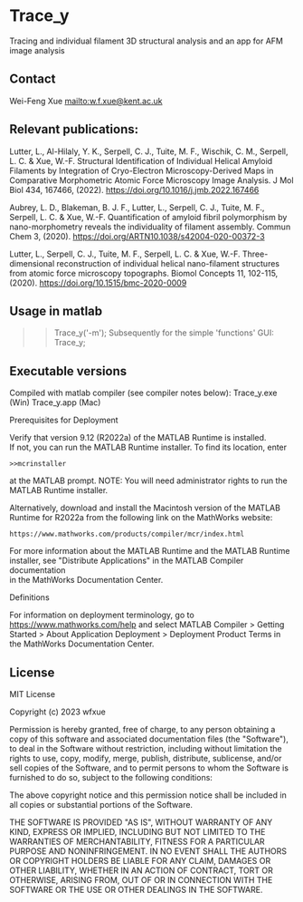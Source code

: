 # Trace_y

Tracing and individual filament 3D structural analysis
and an app for AFM image analysis


## Contact
Wei-Feng Xue <mailto:w.f.xue@kent.ac.uk>


## Relevant publications:

Lutter, L., Al-Hilaly, Y. K., Serpell, C. J., Tuite, M. F., Wischik, C. M., Serpell, L. C. & Xue, W.-F. Structural Identification of Individual Helical Amyloid Filaments by Integration of Cryo-Electron Microscopy-Derived Maps in Comparative Morphometric Atomic Force Microscopy Image Analysis. J Mol Biol 434, 167466, (2022). https://doi.org/10.1016/j.jmb.2022.167466

Aubrey, L. D., Blakeman, B. J. F., Lutter, L., Serpell, C. J., Tuite, M. F., Serpell, L. C. & Xue, W.-F. Quantification of amyloid fibril polymorphism by nano-morphometry reveals the individuality of filament assembly. Commun Chem 3, (2020). https://doi.org/ARTN10.1038/s42004-020-00372-3

Lutter, L., Serpell, C. J., Tuite, M. F., Serpell, L. C. & Xue, W.-F. Three-dimensional reconstruction of individual helical nano-filament structures from atomic force microscopy topographs. Biomol Concepts 11, 102-115, (2020). https://doi.org/10.1515/bmc-2020-0009



## Usage in matlab

>> Trace_y('-m');
Subsequently for the simple 'functions' GUI:
>>Trace_y;

## Executable versions

Compiled with matlab compiler (see compiler notes below):
Trace_y.exe (Win)
Trace_y.app (Mac)

Prerequisites for Deployment 

Verify that version 9.12 (R2022a) of the MATLAB Runtime is installed.   
If not, you can run the MATLAB Runtime installer.
To find its location, enter
  
    >>mcrinstaller
      
at the MATLAB prompt.
NOTE: You will need administrator rights to run the MATLAB Runtime installer. 

Alternatively, download and install the Macintosh version of the MATLAB Runtime for R2022a 
from the following link on the MathWorks website:

    https://www.mathworks.com/products/compiler/mcr/index.html
   
For more information about the MATLAB Runtime and the MATLAB Runtime installer, see 
"Distribute Applications" in the MATLAB Compiler documentation  
in the MathWorks Documentation Center.


Definitions

For information on deployment terminology, go to
https://www.mathworks.com/help and select MATLAB Compiler >
Getting Started > About Application Deployment >
Deployment Product Terms in the MathWorks Documentation
Center.


## License

MIT License

Copyright (c) 2023 wfxue

Permission is hereby granted, free of charge, to any person obtaining a copy
of this software and associated documentation files (the "Software"), to deal
in the Software without restriction, including without limitation the rights
to use, copy, modify, merge, publish, distribute, sublicense, and/or sell
copies of the Software, and to permit persons to whom the Software is
furnished to do so, subject to the following conditions:

The above copyright notice and this permission notice shall be included in all
copies or substantial portions of the Software.

THE SOFTWARE IS PROVIDED "AS IS", WITHOUT WARRANTY OF ANY KIND, EXPRESS OR
IMPLIED, INCLUDING BUT NOT LIMITED TO THE WARRANTIES OF MERCHANTABILITY,
FITNESS FOR A PARTICULAR PURPOSE AND NONINFRINGEMENT. IN NO EVENT SHALL THE
AUTHORS OR COPYRIGHT HOLDERS BE LIABLE FOR ANY CLAIM, DAMAGES OR OTHER
LIABILITY, WHETHER IN AN ACTION OF CONTRACT, TORT OR OTHERWISE, ARISING FROM,
OUT OF OR IN CONNECTION WITH THE SOFTWARE OR THE USE OR OTHER DEALINGS IN THE
SOFTWARE.



